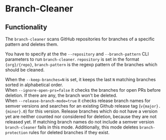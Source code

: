 # Branch-Cleaner
## Functionality
The `branch-cleaner` scans GitHub repositories for branches of a specific pattern and deletes them.

You have to specify at the the `--repository` and `--branch-pattern` CLI parameters to run `branch-cleaner`. `repository` is set in the format `{org}/{repo}`, `branch-pattern` is the regexp pattern of the branches which should be cleaned.

When the `--keep-branches=N` is set, it keeps the last `N` matching branches sorted in alphabetical order.  
When `--ignore-open-prs=false` it checks the branches for open PRs before deletion. If there are any, the branch won't be deleted.  
When `--release-branch-mode=true` it checks release branch names for semver versions and searches for an existing Github release tag (`v{major}.{minor}.0`) for this version. Release branches which do not have a version yet are neither counted nor considered for deletion, because they are not released yet. If matching branch names do not include a semver version `branch-cleaner` fails in this mode. Additionally, this mode deletes `branch-protection` rules for deleted branches if they exist.

